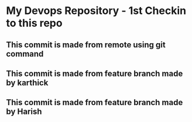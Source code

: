 <h1> My Devops Repository - 1st Checkin to this repo </h1>
<h2> This commit is made from remote using git command </h2>
<h2> This commit is made from feature branch made by karthick </h2>
<h2> This commit is made from feature branch made by Harish</h2>